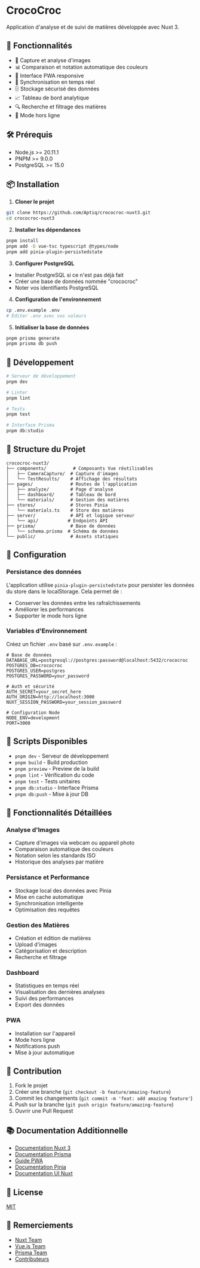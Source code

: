 # CrocoCroc

Application d'analyse et de suivi de matières développée avec Nuxt 3.

## 🚀 Fonctionnalités

- 📸 Capture et analyse d'images
- 📊 Comparaison et notation automatique des couleurs
- 📱 Interface PWA responsive
- 🔄 Synchronisation en temps réel
- 🗄️ Stockage sécurisé des données
- 📈 Tableau de bord analytique
- 🔍 Recherche et filtrage des matières
- 📱 Mode hors ligne

## 🛠 Prérequis

- Node.js >= 20.11.1
- PNPM >= 9.0.0
- PostgreSQL >= 15.0

## 📦 Installation

1. **Cloner le projet**
```bash
git clone https://github.com/Aptiq/crococroc-nuxt3.git
cd crococroc-nuxt3
```

2. **Installer les dépendances**
```bash
pnpm install
pnpm add -D vue-tsc typescript @types/node
pnpm add pinia-plugin-persistedstate
```

3. **Configurer PostgreSQL**
- Installer PostgreSQL si ce n'est pas déjà fait
- Créer une base de données nommée "crococroc"
- Noter vos identifiants PostgreSQL

4. **Configuration de l'environnement**
```bash
cp .env.example .env
# Éditer .env avec vos valeurs
```

5. **Initialiser la base de données**
```bash
pnpm prisma generate
pnpm prisma db push
```

## 🚀 Développement

```bash
# Serveur de développement
pnpm dev

# Linter
pnpm lint

# Tests
pnpm test

# Interface Prisma
pnpm db:studio
```

## 📁 Structure du Projet

```
crococroc-nuxt3/
├── components/          # Composants Vue réutilisables
│   ├── CameraCapture/  # Capture d'images
│   └── TestResults/    # Affichage des résultats
├── pages/              # Routes de l'application
│   ├── analyze/        # Page d'analyse
│   ├── dashboard/      # Tableau de bord
│   └── materials/      # Gestion des matières
├── stores/             # Stores Pinia
│   └── materials.ts    # Store des matières
├── server/             # API et logique serveur
│   └── api/           # Endpoints API
├── prisma/             # Base de données
│   └── schema.prisma  # Schéma de données
└── public/             # Assets statiques
```

## 🔧 Configuration

### Persistance des données

L'application utilise `pinia-plugin-persistedstate` pour persister les données du store dans le localStorage. Cela permet de :
- Conserver les données entre les rafraîchissements
- Améliorer les performances
- Supporter le mode hors ligne

### Variables d'Environnement

Créez un fichier `.env` basé sur `.env.example` :

```env
# Base de données
DATABASE_URL=postgresql://postgres:password@localhost:5432/crococroc
POSTGRES_DB=crococroc
POSTGRES_USER=postgres
POSTGRES_PASSWORD=your_password

# Auth et sécurité
AUTH_SECRET=your_secret_here
AUTH_ORIGIN=http://localhost:3000
NUXT_SESSION_PASSWORD=your_session_password

# Configuration Node
NODE_ENV=development
PORT=3000
```

## 📝 Scripts Disponibles

- `pnpm dev` - Serveur de développement
- `pnpm build` - Build production
- `pnpm preview` - Preview de la build
- `pnpm lint` - Vérification du code
- `pnpm test` - Tests unitaires
- `pnpm db:studio` - Interface Prisma
- `pnpm db:push` - Mise à jour DB

## 🌟 Fonctionnalités Détaillées

### Analyse d'Images
- Capture d'images via webcam ou appareil photo
- Comparaison automatique des couleurs
- Notation selon les standards ISO
- Historique des analyses par matière

### Persistance et Performance
- Stockage local des données avec Pinia
- Mise en cache automatique
- Synchronisation intelligente
- Optimisation des requêtes

### Gestion des Matières
- Création et édition de matières
- Upload d'images
- Catégorisation et description
- Recherche et filtrage

### Dashboard
- Statistiques en temps réel
- Visualisation des dernières analyses
- Suivi des performances
- Export des données

### PWA
- Installation sur l'appareil
- Mode hors ligne
- Notifications push
- Mise à jour automatique

## 🤝 Contribution

1. Fork le projet
2. Créer une branche (`git checkout -b feature/amazing-feature`)
3. Commit les changements (`git commit -m 'feat: add amazing feature'`)
4. Push sur la branche (`git push origin feature/amazing-feature`)
5. Ouvrir une Pull Request

## 📚 Documentation Additionnelle

- [Documentation Nuxt 3](https://nuxt.com/docs)
- [Documentation Prisma](https://www.prisma.io/docs)
- [Guide PWA](https://web.dev/progressive-web-apps/)
- [Documentation Pinia](https://pinia.vuejs.org/)
- [Documentation UI Nuxt](https://ui.nuxt.com/)

## 📄 License

[MIT](LICENSE)

## 🙏 Remerciements

- [Nuxt Team](https://nuxt.com/)
- [Vue.js Team](https://vuejs.org/)
- [Prisma Team](https://www.prisma.io/)
- [Contributeurs](https://github.com/Aptiq/crococroc-nuxt3/graphs/contributors)